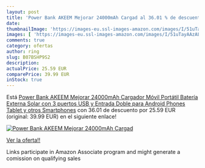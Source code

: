 ```yaml
---
layout: post
title: 'Power Bank AKEEM Mejorar 24000mAh Cargad al 36.01 % de descuento'
date: 
thumbnailImage: 'https://images-eu.ssl-images-amazon.com/images/I/51uTayAAzAL._SL200_.jpg'
images: [ 'https://images-eu.ssl-images-amazon.com/images/I/51uTayAAzAL._SL200_.jpg' ]
comments: true
category: ofertas
author: ring
slug: B07BSHP9S2
description:
actualPrice: 25.59 EUR
comparePrice: 39.99 EUR
inStock: true
---
```


Está [Power Bank AKEEM Mejorar 24000mAh Cargador Móvil Portátil Batería Externa Solar con 3 puertos USB y Entrada Doble para Android Phones  Tablet y otros Smartphones](https://www.amazon.es/dp/B07BSHP9S2/?tag=tolees-21) con 36.01 de descuento por 25.59 EUR (original: 39.99 EUR) en el siguiente enlace!

[![Power Bank AKEEM Mejorar 24000mAh Cargad](https://images-eu.ssl-images-amazon.com/images/I/51uTayAAzAL._SL200_.jpg)](https://www.amazon.es/dp/B07BSHP9S2/?tag=tolees-21)

[Ver la oferta!!](https://www.amazon.es/dp/B07BSHP9S2/?tag=tolees-21)

Links participate in Amazon Associate program and might generate a comission on qualifying sales


